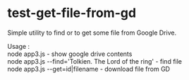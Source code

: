 # test-get-file-from-gd

Simple utility to find or to get some file from Google Drive.


Usage :<br/>
 node app3.js                                        - show google drive contents<br/>
 node app3.js --find='Tolkien. The Lord of the ring'  - find file<br/>
 node app3.js --get=id|filename                       - download file from GD<br/>
 
 <br/>
 


